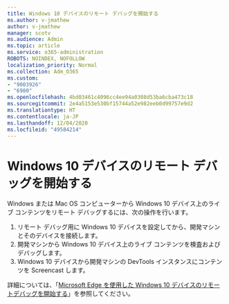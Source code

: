 ```yaml
---
title: Windows 10 デバイスのリモート デバッグを開始する
ms.author: v-jmathew
author: v-jmathew
manager: scotv
ms.audience: Admin
ms.topic: article
ms.service: o365-administration
ROBOTS: NOINDEX, NOFOLLOW
localization_priority: Normal
ms.collection: Adm_O365
ms.custom:
- "9003926"
- "6980"
ms.openlocfilehash: 4bd03461c4096cc4ee94a0308d53ba6cba473c18
ms.sourcegitcommit: 2e4a5153e530bf15744a52e982eeb0d99757e9d2
ms.translationtype: HT
ms.contentlocale: ja-JP
ms.lasthandoff: 12/04/2020
ms.locfileid: "49584214"
---
```

# <a name="get-started-with-remotely-debugging-windows-10-devices"></a>Windows 10 デバイスのリモート デバッグを開始する

Windows または Mac OS コンピューターから Windows 10 デバイス上のライブ コンテンツをリモート デバッグするには、次の操作を行います。

1. リモート デバッグ用に Windows 10 デバイスを設定してから、開発マシンとそのデバイスを接続します。
2. 開発マシンから Windows 10 デバイス上のライブ コンテンツを検査およびデバッグします。
3. Windows 10 デバイスから開発マシンの DevTools インスタンスにコンテンツを Screencast します。

詳細については、「[Microsoft Edge を使用した Windows 10 デバイスのリモートデバッグを開始する](https://go.microsoft.com/fwlink/?linkid=2142172)」を参照してください。
